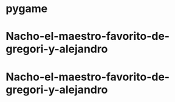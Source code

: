 # pygame
# Nacho-el-maestro-favorito-de-gregori-y-alejandro
# Nacho-el-maestro-favorito-de-gregori-y-alejandro
